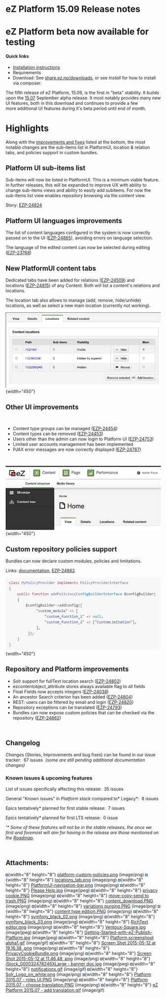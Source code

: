 # eZ Platform 15.09 Release notes

# eZ Platform beta now available for testing

#### Quick links

-   [Installation instructions](https://github.com/ezsystems/ezplatform/blob/release-2015.09.01/INSTALL.md)
-   Requirements
-   Download: See [share.ez.no/downloads](http://share.ez.no/downloads/downloads/ez-platform-15.09), or see *Install* for how to install via composer.

The fifth release of eZ Platform, 15.09, is the first in "beta" stability. It builds upon the [15.07](eZ_Platform_15.07_Release_notes) September alpha release. It most notably provides many new UI features, both in this download and continues to provide a few more additional UI features during it's beta period until end of month.

# Highlights

Along with the [improvements and fixes](#eZPlatform15.09Releasenotes-changelog) listed at the bottom, the most notable changes are the sub-items list in PlatformUI, location & relation tabs, and policies support in custom bundles.

## Platform UI sub-items list

Sub-items will now be listed in PlatformUI. This is a minimum viable feature. In further releases, this will be expanded to improve UX with ability to change sub-items views and ability to easily add subitems. For now the sub-items list view enables repository browsing via the content view. 

Story: [EZP-24824](https://jira.ez.no/browse/EZP-24824)

## Platform UI languages improvements

The list of content languages configured in the system is now correctly passed on to the UI ([EZP-24865](https://jira.ez.no/browse/EZP-24865)), avoiding errors on language selection. 

The language of the edited content can now be selected during editing ([EZP-23768](https://jira.ez.no/browse/EZP-23768))

## New PlatformUI content tabs

Dedicated tabs have been added for relations ([EZP-24509](https://jira.ez.no/browse/EZP-24509)) and locations ([EZP-24815](https://jira.ez.no/browse/EZP-24815)) of any Content. Both will list a content's relations and locations.

The location tab also allows to manage (add, remove, hide/unhide) locations, as well as select a new main location (currently not working).

![](attachments/31430041/31430018.png){width="450"}

## Other UI improvements

 

-   Content type groups can be managed ([EZP-24454](https://jira.ez.no/browse/EZP-24454))
-   Content types can be removed ([EZP-24453](https://jira.ez.no/browse/EZP-24453))
-   Users other than the admin can now login to Platform UI ([EZP-24753](https://jira.ez.no/browse/EZP-24753))
-   Limited user accounts management has been implemented
-   PJAX error messages are now correctly displayed ([EZP-24787](https://jira.ez.no/browse/EZP-24787))

 

![](attachments/31430041/31430019.png){width="450"}

## Custom repository policies support

Bundles can now declare custom modules, policies and limitations.

Links: [documentation](https://github.com/ezsystems/ezpublish-kernel/blob/master/doc/specifications/security/permissions/policies_extensibility.md), [EZP-24862](https://jira.ez.no/browse/EZP-24862).

![](attachments/31430041/31430017.png){width="450"}

## Repository and Platform improvements

-   Solr support for fullText location search ([EZP-24802](https://jira.ez.no/browse/EZP-24802))
-   ezcontentobject\_attribute stores always available flag to all fields
-   Float Fields now accepts integers ([EZP-24038](https://jira.ez.no/browse/EZP-24038))
-   An ancestor Search criterion has been added ([EZP-24804](https://jira.ez.no/browse/EZP-24804))
-   REST: users can be filtered by email and login ([EZP-24820](https://jira.ez.no/browse/EZP-24820))
-   Repository exceptions can be translated ([EZP-24793](https://jira.ez.no/browse/EZP-24793))
-   Bundles can now expose custom policies that can be checked via the repository ([EZP-24862](https://jira.ez.no/browse/EZP-24862))

 

## Changelog

*Changes* (Stories, Improvements and bug fixes) can be found in our issue tracker:  67 issues  *(some are still pending additional documentation changes)*

### Known issues & upcoming features

List of issues specifically affecting this release:  35 issues

General "Known issues" in *Platform stack* compared to* Legacy*:  8 issues

Epics tentatively\* planned for first stable release:  7 issues

Epics tentatively\* planned for first LTS release:  0 issue

*'\* Some of these features will not be in the stable releases, the once we first and foremost will aim for having in the release are those mentioned on the [Roadmap](http://ez.no/Blog/What-to-Expect-from-eZ-Studio-and-eZ-Platform).*

 

## Attachments:

![](images/icons/bullet_blue.gif){width="8" height="8"} [platform-custom-policies.png](attachments/31430041/31430017.png) (image/png)
![](images/icons/bullet_blue.gif){width="8" height="8"} [locations\_tab.png](attachments/31430041/31430018.png) (image/png)
![](images/icons/bullet_blue.gif){width="8" height="8"} [PlatformUI-navigation-bar.png](attachments/31430041/31430019.png) (image/png)
![](images/icons/bullet_blue.gif){width="8" height="8"} [Please Help.jpg](attachments/31430041/31430020.jpg) (image/jpeg)
![](images/icons/bullet_blue.gif){width="8" height="8"} [privacy cookie.PNG](attachments/31430041/31430021.png) (image/png)
![](images/icons/bullet_blue.gif){width="8" height="8"} [move-copy-send to trash.PNG](attachments/31430041/31430022.png) (image/png)
![](images/icons/bullet_blue.gif){width="8" height="8"} [content\_download.PNG](attachments/31430041/31430023.png) (image/png)
![](images/icons/bullet_blue.gif){width="8" height="8"} [variations purging.PNG](attachments/31430041/31430024.png) (image/png)
![](images/icons/bullet_blue.gif){width="8" height="8"} [content type edition.PNG](attachments/31430041/31430025.png) (image/png)
![](images/icons/bullet_blue.gif){width="8" height="8"} [symfony\_black\_02.png](attachments/31430041/31430026.png) (image/png)
![](images/icons/bullet_blue.gif){width="8" height="8"} [symfony\_black\_03.png](attachments/31430041/31430027.png) (image/png)
![](images/icons/bullet_blue.gif){width="8" height="8"} [RichText editor.png](attachments/31430041/31430028.png) (image/png)
![](images/icons/bullet_blue.gif){width="8" height="8"} [Ventoux-Square.jpg](attachments/31430041/31430029.jpg) (image/jpeg)
![](images/icons/bullet_blue.gif){width="8" height="8"} [Getting-Started-with-eZ-Publish-Platform.jpg](attachments/31430041/31430030.jpg) (image/jpeg)
![](images/icons/bullet_blue.gif){width="8" height="8"} [Platform screenshoot alpha1.gif](attachments/31430041/31430031.gif) (image/gif)
![](images/icons/bullet_blue.gif){width="8" height="8"} [Screen Shot 2015-05-12 at 19.16.38 .png](attachments/31430041/31430032.png) (image/png)
![](images/icons/bullet_blue.gif){width="8" height="8"} [PrivacyCookieBundle.png](attachments/31430041/31430033.png) (image/png)
![](images/icons/bullet_blue.gif){width="8" height="8"} [Screen Shot 2015-05-12 at 11.46.48 .png](attachments/31430041/31430034.png) (image/png)
![](images/icons/bullet_blue.gif){width="8" height="8"} [iStock\_000032478246XLarge - banner doc.jpg](attachments/31430041/31430035.jpg) (image/jpeg)
![](images/icons/bullet_blue.gif){width="8" height="8"} [notifications.gif](attachments/31430041/31430036.gif) (image/gif)
![](images/icons/bullet_blue.gif){width="8" height="8"} [Solr\_Logo\_on\_white.png](attachments/31430041/31430037.png) (image/png)
![](images/icons/bullet_blue.gif){width="8" height="8"} [Platform 2015.07 - roles UI.PNG](attachments/31430041/31430038.png) (image/png)
![](images/icons/bullet_blue.gif){width="8" height="8"} [Platform 2015.07 - choose translation.PNG](attachments/31430041/31430039.png) (image/png)
![](images/icons/bullet_blue.gif){width="8" height="8"} [eZ Platform 2015.07 - add translation.gif](attachments/31430041/31430040.gif) (image/gif)

